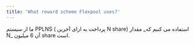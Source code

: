 ```yaml
---
title: 'What reward scheme Flexpool uses?'
---
```


ما از سیستم PPLNS ( پرداخت به ازای  آخرین N share) استفاده می کنیم که_ مقدار N_ آن 6 میلیون share است.
